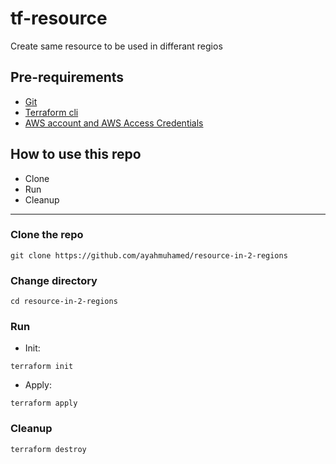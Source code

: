 # tf-resource
Create same resource to be used in differant regios


## Pre-requirements


* [Git](https://git-scm.com/book/en/v2/Getting-Started-Installing-Git) 
* [Terraform cli](https://learn.hashicorp.com/tutorials/terraform/install-cli)
* [AWS account and AWS Access Credentials](https://aws.amazon.com/account/)

## How to use this repo

- Clone
- Run
- Cleanup

---

### Clone the repo

```
git clone https://github.com/ayahmuhamed/resource-in-2-regions
```

### Change directory

```
cd resource-in-2-regions
```

### Run

* Init:

```
terraform init
```



* Apply:

```
terraform apply
```



### Cleanup

```
terraform destroy
```


